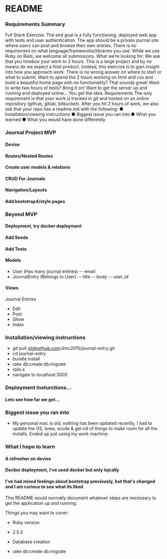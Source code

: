 # README


### Requirements Summary

Full Stack Exercise:
The end goal is a fully functioning, deployed web app with tests and user authentication. The
app should be a private journal site where users can post and browse their own entries. There is
no requirement on what language/frameworks/libraries you use. While we use Ruby on Rails,
we welcome all submissions.
What we’re looking for:
We ask that you timebox your work to 2 hours. This is a large project and by no means do we
expect a final product. Instead, this exercise is to gain insight into how you approach work.
There is no wrong answer on where to start or what to submit. Want to spend the 2 hours
working on html and css and build a beautiful home page with no functionality? That sounds
great! Want to write two hours of tests? Bring it on! Want to get the server up and running and
deployed online... You get the idea.
Requirements
The only requirement is that your work is tracked in git and hosted on an online repository
(github, gitlab, bitbucket). After you hit 2 hours of work, we also ask that your repo has a
readme.md with the following:
● Installation/viewing instructions
● Biggest issue you ran into
● What you learned
● What you would have done differently

### Journal Project MVP
#### Devise
#### Routes/Nested Routes
#### Create user models & relations
#### CRUD For Journals
#### Navigation/Layouts
#### Add bootstrap4/style pages

### Beyond MVP
#### Deployment, try docker deployment
#### Add Seeds
#### Add Tests

#### Models
- User (Has many journal entries)
-- email
- JournalEntry (Belongs to User)
-- title 
-- body
-- user_id

#### Views
Journal Entries
- Edit
- Post
- Show
- Index

### Installation/viewing instructions
- git pull git@github.com:dmc2015/journal-entry.git
- cd journal-entry
- bundle install
- rake db:create db:migrate
- rails s 
- navigate to localhost:3000

### Deployment Insturctions...
#### Lets see how far we get...

### Biggest issue you ran into
- My personal mac is old, nothing has been updated recently, I had to update the OS, brew, xcode & get rid of things to make room for all the installs. Ended up just using my work machine.

### What I hope to learn
#### A refresher on devise
#### Docker deployment, I've used docker but only lojcally
#### I've had mixed feelings about bootstrap previously, but that's changed and I am curious to see what its liked




This README would normally document whatever steps are necessary to get the
application up and running.

Things you may want to cover:

* Ruby version
- 2.5.3

* Database creation
- rake db:create db:migrate




